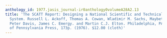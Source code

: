 ```yaml
---
anthology_id: 1977.jasis_journal-ir0anthology0volumeA28A2.13
title: 'The SCATT Report: Designing a National Scientific and Technical Communication
  System. Russell L. Ackoff, Thomas A. Cowan, Wladimir M. Sachs, Maybeth L. Meditz,
  Peter Davis, James C. Emergy. and Martin C.J. Elton. Philadelphia, PA: University
  of Pennsylvania Press, 173p. (1976). $12.00 (cloth)'
---
```

